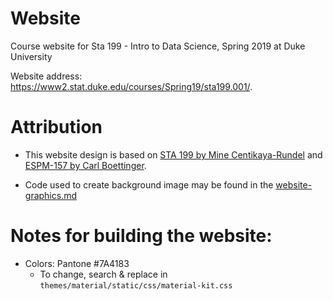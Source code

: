 # Website
Course website for Sta 199 - Intro to Data Science, Spring 2019 at Duke University

Website address: https://www2.stat.duke.edu/courses/Spring19/sta199.001/.

# Attribution

- This website design is based on [STA 199 by Mine Centikaya-Rundel](https://www2.stat.duke.edu/courses/Spring18/Sta199/) and [ESPM-157 by Carl Boettinger](https://espm-157.carlboettiger.info/).

- Code used to create background image may be found in the [website-graphics.md](website-background.md)

# Notes for building the website:

- Colors: Pantone #7A4183
  - To change, search & replace in `themes/material/static/css/material-kit.css`
